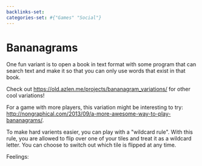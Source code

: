 ```yaml
---
backlinks-set: 
categories-set: #{"Games" "Social"}
---
```

# Bananagrams

One fun variant is to open a book in text format with some program that can search text and make it so that you can only use words that exist in that book.

Check out https://old.azlen.me/projects/bananagram_variations/ for other cool variations!

For a game with more players, this variation might be interesting to try: http://nongraphical.com/2013/09/a-more-awesome-way-to-play-bananagrams/.

To make hard varients easier, you can play with a "wildcard rule".  With this rule, you are allowed to flip over one of your tiles and treat it as a wildcard letter.  You can choose to switch out which tile is flipped at any time.

Feelings: